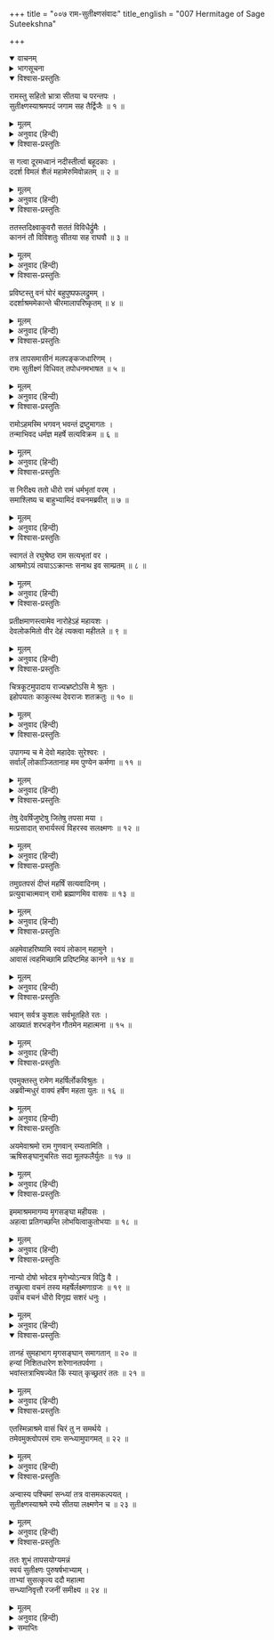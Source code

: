 +++
title = "००७ राम-सुतीक्ष्णसंवादः"
title_english = "007 Hermitage of Sage Suteekshna"

+++
<details open><summary>वाचनम्</summary>
<div caption="श्रीराम-हरिसीताराममूर्ति-घनपाठिभ्यां वचनम्" class="audioEmbed" src="https://archive.org/download/Ramayana-recitation-Sriram-harisItArAmamUrti-Ghanapaati-v2/Kanda_3/Kanda_3_ARK-007-Rama_-_Sutheekshnana_Samvadaha.mp3"></div>
</details>

<details><summary>भागसूचना</summary>

7. सीता और भ्रातासहित श्रीरामका सुतीक्ष्णके आश्रमपर जाकर उनसे बातचीत करना तथा उनसे सत्कृत हो रातमें वहीं ठहरना
</details>

<details open><summary>विश्वास-प्रस्तुतिः</summary>

रामस्तु सहितो भ्रात्रा सीतया च परन्तपः ।  
सुतीक्ष्णस्याश्रमपदं जगाम सह तैर्द्विजैः ॥ १ ॥
</details>

<details><summary>मूलम्</summary>

रामस्तु सहितो भ्रात्रा सीतया च परन्तपः ।  
सुतीक्ष्णस्याश्रमपदं जगाम सह तैर्द्विजैः ॥ १ ॥
</details>

<details><summary>अनुवाद (हिन्दी)</summary>

शत्रुओंको संताप देनेवाले श्रीरामचन्द्रजी लक्ष्मण, सीता तथा उन ब्राह्मणोंके साथ सुतीक्ष्ण मुनिके आश्रमकी ओर चले ॥ १ ॥
</details>

<details open><summary>विश्वास-प्रस्तुतिः</summary>

स गत्वा दूरमध्वानं नदीस्तीर्त्वा बहूदकाः ।  
ददर्श विमलं शैलं महामेरुमिवोन्नतम् ॥ २ ॥
</details>

<details><summary>मूलम्</summary>

स गत्वा दूरमध्वानं नदीस्तीर्त्वा बहूदकाः ।  
ददर्श विमलं शैलं महामेरुमिवोन्नतम् ॥ २ ॥
</details>

<details><summary>अनुवाद (हिन्दी)</summary>

वे दूरतकका मार्ग तै करके अगाध जलसे भरी हुई बहुत-सी नदियोंको पार करते हुए जब आगे गये, तब उन्हें महान् मेरुगिरिके समान एक अत्यन्त ऊँचा पर्वत दिखायी दिया, जो बड़ा ही निर्मल था ॥ २ ॥
</details>

<details open><summary>विश्वास-प्रस्तुतिः</summary>

ततस्तदिक्ष्वाकुवरौ सततं विविधैर्द्रुमैः ।  
काननं तौ विविशतुः सीतया सह राघवौ ॥ ३ ॥
</details>

<details><summary>मूलम्</summary>

ततस्तदिक्ष्वाकुवरौ सततं विविधैर्द्रुमैः ।  
काननं तौ विविशतुः सीतया सह राघवौ ॥ ३ ॥
</details>

<details><summary>अनुवाद (हिन्दी)</summary>

वहाँसे आगे बढ़कर वे दोनों इक्ष्वाकुकुलके श्रेष्ठ वीर रघुवंशी बन्धु सीताके साथ नाना प्रकारके वृक्षोंसे भरे हुए एक वनमें पहुँचे ॥ ३ ॥
</details>

<details open><summary>विश्वास-प्रस्तुतिः</summary>

प्रविष्टस्तु वनं घोरं बहुपुष्पफलद्रुमम् ।  
ददर्शाश्रममेकान्ते चीरमालापरिष्कृतम् ॥ ४ ॥
</details>

<details><summary>मूलम्</summary>

प्रविष्टस्तु वनं घोरं बहुपुष्पफलद्रुमम् ।  
ददर्शाश्रममेकान्ते चीरमालापरिष्कृतम् ॥ ४ ॥
</details>

<details><summary>अनुवाद (हिन्दी)</summary>

उस घोर वनमें प्रविष्ट हो श्रीरघुनाथजीने एकान्त स्थानमें एक आश्रम देखा, जहाँके वृक्ष प्रचुर फल-फूलोंसे लदे हुए थे । इधर-उधर टँगे हुए चीर वस्त्रोंके समुदाय उस आश्रमकी शोभा बढ़ाते थे ॥ ४ ॥
</details>

<details open><summary>विश्वास-प्रस्तुतिः</summary>

तत्र तापसमासीनं मलपङ्कजधारिणम् ।  
रामः सुतीक्ष्णं विधिवत् तपोधनमभाषत ॥ ५ ॥
</details>

<details><summary>मूलम्</summary>

तत्र तापसमासीनं मलपङ्कजधारिणम् ।  
रामः सुतीक्ष्णं विधिवत् तपोधनमभाषत ॥ ५ ॥
</details>

<details><summary>अनुवाद (हिन्दी)</summary>

वहाँ आन्तरिक मलकी शुद्धिके लिये पद्मासन धारण किये सुतीक्ष्ण मुनि ध्यानमग्न होकर बैठे थे । श्रीरामने उन तपोधन मुनिके पास विधिवत् जाकर उनसे इस प्रकार कहा— ॥ ५ ॥
</details>

<details open><summary>विश्वास-प्रस्तुतिः</summary>

रामोऽहमस्मि भगवन् भवन्तं द्रष्टुमागतः ।  
तन्माभिवद धर्मज्ञ महर्षे सत्यविक्रम ॥ ६ ॥
</details>

<details><summary>मूलम्</summary>

रामोऽहमस्मि भगवन् भवन्तं द्रष्टुमागतः ।  
तन्माभिवद धर्मज्ञ महर्षे सत्यविक्रम ॥ ६ ॥
</details>

<details><summary>अनुवाद (हिन्दी)</summary>

‘सत्यपराक्रमी धर्मज्ञ महर्षे! भगवन्! मैं राम हूँ और यहाँ आपका दर्शन करनेके लिये आया हूँ, अतः आप मुझसे बात कीजिये’ ॥ ६ ॥
</details>

<details open><summary>विश्वास-प्रस्तुतिः</summary>

स निरीक्ष्य ततो धीरो रामं धर्मभृतां वरम् ।  
समाश्लिष्य च बाहुभ्यामिदं वचनमब्रवीत् ॥ ७ ॥
</details>

<details><summary>मूलम्</summary>

स निरीक्ष्य ततो धीरो रामं धर्मभृतां वरम् ।  
समाश्लिष्य च बाहुभ्यामिदं वचनमब्रवीत् ॥ ७ ॥
</details>

<details><summary>अनुवाद (हिन्दी)</summary>

धर्मात्माओंमें श्रेष्ठ भगवान् श्रीरामका दर्शन करके धीर महर्षि सुतीक्ष्णने अपनी दोनों भुजाओंसे उनका आलिङ्गन किया और इस प्रकार कहा— ॥ ७ ॥
</details>

<details open><summary>विश्वास-प्रस्तुतिः</summary>

स्वागतं ते रघुश्रेष्ठ राम सत्यभृतां वर ।  
आश्रमोऽयं त्वयाऽऽक्रान्तः सनाथ इव साम्प्रतम् ॥ ८ ॥
</details>

<details><summary>मूलम्</summary>

स्वागतं ते रघुश्रेष्ठ राम सत्यभृतां वर ।  
आश्रमोऽयं त्वयाऽऽक्रान्तः सनाथ इव साम्प्रतम् ॥ ८ ॥
</details>

<details><summary>अनुवाद (हिन्दी)</summary>

‘सत्यवादियोंमें श्रेष्ठ रघुकुलभूषण श्रीराम! आपका स्वागत है । इस समय आपके पदार्पण करनेसे यह आश्रम सनाथ हो गया ॥ ८ ॥
</details>

<details open><summary>विश्वास-प्रस्तुतिः</summary>

प्रतीक्षमाणस्त्वामेव नारोहेऽहं महायशः ।  
देवलोकमितो वीर देहं त्यक्त्वा महीतले ॥ ९ ॥
</details>

<details><summary>मूलम्</summary>

प्रतीक्षमाणस्त्वामेव नारोहेऽहं महायशः ।  
देवलोकमितो वीर देहं त्यक्त्वा महीतले ॥ ९ ॥
</details>

<details><summary>अनुवाद (हिन्दी)</summary>

‘महायशस्वी वीर! मैं आपकी ही प्रतीक्षामें था, इसीलिये अबतक इस पृथ्वीपर अपने शरीरको त्यागकर मैं यहाँसे देवलोक (ब्रह्मधाम) में नहीं गया ॥ ९ ॥
</details>

<details open><summary>विश्वास-प्रस्तुतिः</summary>

चित्रकूटमुपादाय राज्यभ्रष्टोऽसि मे श्रुतः ।  
इहोपयातः काकुत्स्थ देवराजः शतक्रतुः ॥ १० ॥
</details>

<details><summary>मूलम्</summary>

चित्रकूटमुपादाय राज्यभ्रष्टोऽसि मे श्रुतः ।  
इहोपयातः काकुत्स्थ देवराजः शतक्रतुः ॥ १० ॥
</details>

<details><summary>अनुवाद (हिन्दी)</summary>

‘मैंने सुना था कि आप राज्यसे भ्रष्ट हो चित्रकूट पर्वतपर आकर रहते हैं । काकुत्स्थ! यहाँ सौ यज्ञोंका अनुष्ठान करनेवाले देवराज इन्द्र आये थे ॥ १० ॥
</details>

<details open><summary>विश्वास-प्रस्तुतिः</summary>

उपागम्य च मे देवो महादेवः सुरेश्वरः ।  
सर्वाल्ँ लोकाञ्जितानाह मम पुण्येन कर्मणा ॥ ११ ॥
</details>

<details><summary>मूलम्</summary>

उपागम्य च मे देवो महादेवः सुरेश्वरः ।  
सर्वांल्लोकाञ्जितानाह मम पुण्येन कर्मणा ॥ ११ ॥
</details>

<details><summary>अनुवाद (हिन्दी)</summary>

‘वे महान् देवता देवेश्वर इन्द्रदेव मेरे पास आकर कह रहे थे कि ‘तुमने अपने पुण्यकर्मके द्वारा समस्त शुभ लोकोंपर विजय पायी है’ ॥ ११ ॥
</details>

<details open><summary>विश्वास-प्रस्तुतिः</summary>

तेषु देवर्षिजुष्टेषु जितेषु तपसा मया ।  
मत्प्रसादात् सभार्यस्त्वं विहरस्व सलक्ष्मणः ॥ १२ ॥
</details>

<details><summary>मूलम्</summary>

तेषु देवर्षिजुष्टेषु जितेषु तपसा मया ।  
मत्प्रसादात् सभार्यस्त्वं विहरस्व सलक्ष्मणः ॥ १२ ॥
</details>

<details><summary>अनुवाद (हिन्दी)</summary>

‘उनके कथनानुसार मैंने तपस्यासे जिन देवर्षिसेवित लोकोंपर अधिकार प्राप्त किया है, उन लोकोंमें आप सीता और लक्ष्मणके साथ विहार करें । मैं बड़ी प्रसन्नताके साथ वे सारे लोक आपकी सेवामें समर्पित करता हूँ’ ॥
</details>

<details open><summary>विश्वास-प्रस्तुतिः</summary>

तमुग्रतपसं दीप्तं महर्षिं सत्यवादिनम् ।  
प्रत्युवाचात्मवान् रामो ब्रह्माणमिव वासवः ॥ १३ ॥
</details>

<details><summary>मूलम्</summary>

तमुग्रतपसं दीप्तं महर्षिं सत्यवादिनम् ।  
प्रत्युवाचात्मवान् रामो ब्रह्माणमिव वासवः ॥ १३ ॥
</details>

<details><summary>अनुवाद (हिन्दी)</summary>

जैसे इन्द्र ब्रह्माजीसे बात करते हैं, उसी प्रकार मनस्वी श्रीरामने उन उग्र तपस्यावाले तेजस्वी एवं सत्यवादी महर्षिको इस प्रकार उत्तर दिया— ॥ १३ ॥
</details>

<details open><summary>विश्वास-प्रस्तुतिः</summary>

अहमेवाहरिष्यामि स्वयं लोकान् महामुने ।  
आवासं त्वहमिच्छामि प्रदिष्टमिह कानने ॥ १४ ॥
</details>

<details><summary>मूलम्</summary>

अहमेवाहरिष्यामि स्वयं लोकान् महामुने ।  
आवासं त्वहमिच्छामि प्रदिष्टमिह कानने ॥ १४ ॥
</details>

<details><summary>अनुवाद (हिन्दी)</summary>

‘महामुने! वे लोक तो मैं स्वयं ही आपको प्राप्त कराऊँगा, इस समय तो मेरी यह इच्छा है कि आप बतावें कि मैं इस वनमें अपने ठहरनेके लिये कहाँ कुटिया बनाऊँ? ॥ १४ ॥
</details>

<details open><summary>विश्वास-प्रस्तुतिः</summary>

भवान् सर्वत्र कुशलः सर्वभूतहिते रतः ।  
आख्यातं शरभङ्गेन गौतमेन महात्मना ॥ १५ ॥
</details>

<details><summary>मूलम्</summary>

भवान् सर्वत्र कुशलः सर्वभूतहिते रतः ।  
आख्यातं शरभङ्गेन गौतमेन महात्मना ॥ १५ ॥
</details>

<details><summary>अनुवाद (हिन्दी)</summary>

‘आप समस्त प्राणियोंके हितमें तत्पर तथा इहलोक और परलोककी सभी बातोंके ज्ञानमें निपुण हैं, यह बात मुझसे गौतमगोत्रीय महात्मा शरभङ्गने कही थी’ ॥ १५ ॥
</details>

<details open><summary>विश्वास-प्रस्तुतिः</summary>

एवमुक्तस्तु रामेण महर्षिर्लोकविश्रुतः ।  
अब्रवीन्मधुरं वाक्यं हर्षेण महता युतः ॥ १६ ॥
</details>

<details><summary>मूलम्</summary>

एवमुक्तस्तु रामेण महर्षिर्लोकविश्रुतः ।  
अब्रवीन्मधुरं वाक्यं हर्षेण महता युतः ॥ १६ ॥
</details>

<details><summary>अनुवाद (हिन्दी)</summary>

श्रीरामचन्द्रजीके ऐसा कहनेपर उन लोकविख्यात महर्षिने बड़े हर्षके साथ मधुर वाणीमें कहा— ॥ १६ ॥
</details>

<details open><summary>विश्वास-प्रस्तुतिः</summary>

अयमेवाश्रमो राम गुणवान् रम्यतामिति ।  
ऋषिसङ्घानुचरितः सदा मूलफलैर्युतः ॥ १७ ॥
</details>

<details><summary>मूलम्</summary>

अयमेवाश्रमो राम गुणवान् रम्यतामिति ।  
ऋषिसङ्घानुचरितः सदा मूलफलैर्युतः ॥ १७ ॥
</details>

<details><summary>अनुवाद (हिन्दी)</summary>

‘श्रीराम! यही आश्रम सब प्रकारसे गुणवान् (सुविधाजनक) है, अतः आप यहीं सुखपूर्वक निवास कीजिये । यहाँ ऋषियोंका समुदाय सदा आता-जाता रहता है और फल-मूल भी सर्वदा सुलभ होते हैं ॥ १७ ॥
</details>

<details open><summary>विश्वास-प्रस्तुतिः</summary>

इममाश्रममागम्य मृगसङ्घा महीयसः ।  
अहत्वा प्रतिगच्छन्ति लोभयित्वाकुतोभयाः ॥ १८ ॥
</details>

<details><summary>मूलम्</summary>

इममाश्रममागम्य मृगसङ्घा महीयसः ।  
अहत्वा प्रतिगच्छन्ति लोभयित्वाकुतोभयाः ॥ १८ ॥
</details>

<details><summary>अनुवाद (हिन्दी)</summary>

‘इस आश्रमपर बड़े-बड़े मृगोंके झुंड आते और अपने रूप, कान्ति एवं गतिसे मनको लुभाकर किसीको कष्ट दिये बिना ही यहाँसे लौट जाते हैं । उन्हें यहाँ किसीसे कोई भय नहीं प्राप्त होता है ॥ १८ ॥
</details>

<details open><summary>विश्वास-प्रस्तुतिः</summary>

नान्यो दोषो भवेदत्र मृगेभ्योऽन्यत्र विद्धि वै ।  
तच्छ्रुत्वा वचनं तस्य महर्षेर्लक्ष्मणाग्रजः ॥ १९ ॥  
उवाच वचनं धीरो विगृह्य सशरं धनुः ।
</details>

<details><summary>मूलम्</summary>

नान्यो दोषो भवेदत्र मृगेभ्योऽन्यत्र विद्धि वै ।  
तच्छ्रुत्वा वचनं तस्य महर्षेर्लक्ष्मणाग्रजः ॥ १९ ॥  
उवाच वचनं धीरो विगृह्य सशरं धनुः ।
</details>

<details><summary>अनुवाद (हिन्दी)</summary>

‘इस आश्रममें मृगोंके उपद्रवके सिवा और कोई दोष नहीं है, यह आप निश्चितरूपसे जान लें ।’ महर्षिका यह वचन सुनकर लक्ष्मणके बड़े भाई धीर-वीर भगवान् श्रीरामने हाथमें धनुष-बाण लेकर कहा— ॥ १९ १/२ ॥
</details>

<details open><summary>विश्वास-प्रस्तुतिः</summary>

तानहं सुमहाभाग मृगसङ्घान् समागतान् ॥ २० ॥  
हन्यां निशितधारेण शरेणानतपर्वणा ।  
भवांस्तत्राभिषज्येत किं स्यात् कृच्छ्रतरं ततः ॥ २१ ॥
</details>

<details><summary>मूलम्</summary>

तानहं सुमहाभाग मृगसङ्घान् समागतान् ॥ २० ॥  
हन्यां निशितधारेण शरेणानतपर्वणा ।  
भवांस्तत्राभिषज्येत किं स्यात् कृच्छ्रतरं ततः ॥ २१ ॥
</details>

<details><summary>अनुवाद (हिन्दी)</summary>

‘महाभाग! यहाँ आये हुए उन उपद्रवकारी मृगसमूहोंको यदि मैं झुकी हुई गाँठ और तीखी धारवाले बाणसे मार डालूँ तो इसमें आपका अपमान होगा । यदि ऐसा हुआ तो इससे बढ़कर कष्टकी बात मेरे लिये और क्या हो सकती है? ॥ २०-२१ ॥
</details>

<details open><summary>विश्वास-प्रस्तुतिः</summary>

एतस्मिन्नाश्रमे वासं चिरं तु न समर्थये ।  
तमेवमुक्त्वोपरमं रामः सन्ध्यामुपागमत् ॥ २२ ॥
</details>

<details><summary>मूलम्</summary>

एतस्मिन्नाश्रमे वासं चिरं तु न समर्थये ।  
तमेवमुक्त्वोपरमं रामः सन्ध्यामुपागमत् ॥ २२ ॥
</details>

<details><summary>अनुवाद (हिन्दी)</summary>

‘इसलिये मैं इस आश्रममें अधिक समय नहीं निवास करना चाहता ।’ मुनिसे ऐसा कहकर मौन हो श्रीरामचन्द्रजी संध्योपासना करने चले गये ॥ २२ ॥
</details>

<details open><summary>विश्वास-प्रस्तुतिः</summary>

अन्वास्य पश्चिमां सन्ध्यां तत्र वासमकल्पयत् ।  
सुतीक्ष्णस्याश्रमे रम्ये सीतया लक्ष्मणेन च ॥ २३ ॥
</details>

<details><summary>मूलम्</summary>

अन्वास्य पश्चिमां सन्ध्यां तत्र वासमकल्पयत् ।  
सुतीक्ष्णस्याश्रमे रम्ये सीतया लक्ष्मणेन च ॥ २३ ॥
</details>

<details><summary>अनुवाद (हिन्दी)</summary>

सायंकालकी संध्योपासना करके श्रीरामने सीता और लक्ष्मणके साथ सुतीक्ष्ण मुनिके उस रमणीय आश्रममें निवास किया ॥ २३ ॥
</details>

<details open><summary>विश्वास-प्रस्तुतिः</summary>

ततः शुभं तापसयोग्यमन्नं  
स्वयं सुतीक्ष्णः पुरुषर्षभाभ्याम् ।  
ताभ्यां सुसत्कृत्य ददौ महात्मा  
सन्ध्यानिवृत्तौ रजनीं समीक्ष्य ॥ २४ ॥
</details>

<details><summary>मूलम्</summary>

ततः शुभं तापसयोग्यमन्नं  
स्वयं सुतीक्ष्णः पुरुषर्षभाभ्याम् ।  
ताभ्यां सुसत्कृत्य ददौ महात्मा  
सन्ध्यानिवृत्तौ रजनीं समीक्ष्य ॥ २४ ॥
</details>

<details><summary>अनुवाद (हिन्दी)</summary>

संध्याका समय बीतनेपर रात हुई देख महात्मा सुतीक्ष्णने स्वयं ही तपस्वी-जनोंके सेवन करने योग्य शुभ अन्न ले आकर उन दोनों पुरुषशिरोमणि बन्धुओंको बड़े सत्कारके साथ अर्पित किया ॥ २४ ॥
</details>

<details><summary>समाप्तिः</summary>

इत्यार्षे श्रीमद्रामायणे वाल्मीकीये आदिकाव्येऽरण्यकाण्डे सप्तमः सर्गः ॥ ७ ॥  
इस प्रकार श्रीवाल्मीकिनिर्मित आर्षरामायण आदिकाव्यके अरण्यकाण्डमें सातवाँ सर्ग पूरा हुआ ॥ ७ ॥
</details>

